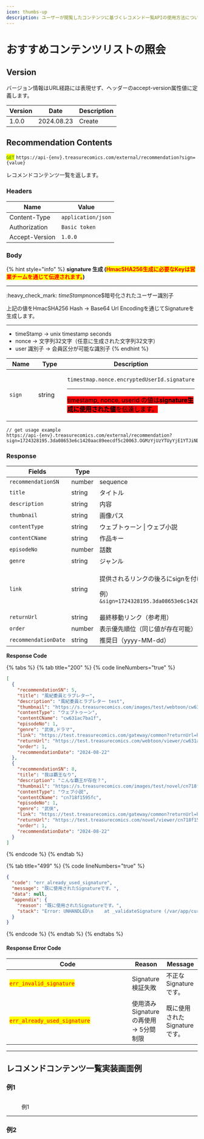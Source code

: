 ```yaml
---
icon: thumbs-up
description: ユーザーが閲覧したコンテンツに基づくレコメンド一覧APIの使用方法について説明します。
---
```


# おすすめコンテンツリストの照会

## Version

バージョン情報はURL経路には表現せず、ヘッダーのaccept-version属性値に定義します。

| Version | Date       | Description |
| ------- | ---------- | ----------- |
| 1.0.0   | 2024.08.23 | Create      |

## Recommendation Contents

<mark style="color:green;">`GET`</mark> `https://api-{env}.treasurecomics.com/external/recommendation?sign={value}`

レコメンドコンテンツ一覧を返します。

### Headers

| Name           | Value              |
| -------------- | ------------------ |
| Content-Type   | `application/json` |
| Authorization  | `Basic token`      |
| Accept-Version | `1.0.0`            |

### **Body**

{% hint style="info" %}
**signature 生成 (**<mark style="color:red;">**HmacSHA256生成に必要なKeyは営業チームを通じて伝達されます。**</mark>**)**

***

:heavy\_check\_mark: $timeStamp$nonce$暗号化されたユーザー識別子

上記の値をHmacSHA256 Hash -> Base64 Url Encodingを通じてSignatureを生成します。

***

* timeStamp -> unix timestamp seconds
* nonce -> 文字列32文字（任意に生成された文字列32文字）
* user 識別子 -> 会員区分が可能な識別子
{% endhint %}

<table data-full-width="false"><thead><tr><th width="127">Name</th><th width="141">Type</th><th>Description</th></tr></thead><tbody><tr><td><code>sign</code></td><td>string</td><td><p><code>timestmap.nonce.encryptedUserId.signature</code></p><hr><p><mark style="background-color:red;">timestamp, nonce, userid の値は<strong>signature生成に使用された値</strong>を伝達します。</mark></p></td></tr></tbody></table>

```
// get usage example
https://api-{env}.treasurecomics.com/external/recommendation?sign=1724328195.3da08653e6c1420aac89eecdf5c20063.OGMzYjUzYTUyYjE1YTJiNDAyZGM3MGJiZmMzMDI2YWE1NDg0YWY2ZTdjNjMyZTJlMTdjMjQyOGU1NjZhYjdhYQ
```

### **Response**

<table><thead><tr><th width="239">Fields</th><th width="106">Type</th><th>Description</th></tr></thead><tbody><tr><td><code>recommendationSN</code></td><td>number</td><td>sequence</td></tr><tr><td><code>title</code></td><td>string</td><td>タイトル</td></tr><tr><td><code>description</code></td><td>string</td><td>内容</td></tr><tr><td><code>thumbnail</code></td><td>string</td><td>画像パス</td></tr><tr><td><code>contentType</code></td><td>string</td><td>ウェブトゥーン | ウェブ小説</td></tr><tr><td><code>contentCName</code></td><td>string</td><td>作品キー</td></tr><tr><td><code>episodeNo</code></td><td>number</td><td>話数</td></tr><tr><td><code>genre</code></td><td>string</td><td>ジャンル</td></tr><tr><td><code>link</code></td><td>string</td><td><p>提供されるリンクの後ろにsignを付けて伝達</p><p>例）<code>&#x26;sign=1724328195.3da08653e6c1420aac89eecdf5c20063.OGMzYjUzYTUyYjE1YTJiNDAyZGM3MGJiZmMzMDI2YWE1NDg0YWY2ZTdjNjMyZTJlMTdjMjQyOGU1NjZhYjdhYQ</code></p></td></tr><tr><td><code>returnUrl</code></td><td>string</td><td>最終移動リンク（参考用）</td></tr><tr><td><code>order</code></td><td>number</td><td>表示優先順位（同じ値が存在可能）</td></tr><tr><td><code>recommendationDate</code></td><td>string</td><td>推奨日（yyyy-MM-dd）</td></tr></tbody></table>

**Response Code**

{% tabs %}
{% tab title="200" %}
{% code lineNumbers="true" %}
```json
[
  {
    "recommendationSN": 5,
    "title": "風紀委員とラブレター",
    "description": "風紀委員とラブレター test",
    "thumbnail": "https://s.treasurecomics.com/images/test/webtoon/cw631ac7ba1f/thumbnailFile_1718001726.jpg",
    "contentType": "ウェブトゥーン",
    "contentCName": "cw631ac7ba1f",
    "episodeNo": 1,
    "genre": "武侠,ドラマ",
    "link": "https://test.treasurecomics.com/gateway/common?returnUrl=https%3A%2F%2Ftest.treasurecomics.com%2Fwebtoon%2Fviewer%2Fcw631ac7ba1f%2F1",
    "returnUrl": "https://test.treasurecomics.com/webtoon/viewer/cw631ac7ba1f/1",
    "order": 1,
    "recommendationDate": "2024-08-22"
  },
  {
    "recommendationSN": 8,
    "title": "我は覇王なり",
    "description": "こんな覇王が存在？",
    "thumbnail": "https://s.treasurecomics.com/images/test/novel/cn718f1595fc/thumbnailFile_1718001368.jpg",
    "contentType": "ウェブ小説",
    "contentCName": "cn718f1595fc",
    "episodeNo": 1,
    "genre": "武侠",
    "link": "https://test.treasurecomics.com/gateway/common?returnUrl=https%3A%2F%2Ftest.treasurecomics.com%2Fnovel%2Fviewer%2Fcn718f1595fc%2F1",
    "returnUrl": "https://test.treasurecomics.com/novel/viewer/cn718f1595fc/1",
    "order": 1,
    "recommendationDate": "2024-08-22"
  }
]
```
{% endcode %}
{% endtab %}

{% tab title="499" %}
{% code lineNumbers="true" %}
```json
{
  "code": "err_already_used_signature",
  "message": "既に使用されたSignatureです。",
  "data": null,
  "appendix": {
    "reason": "既に使用されたSignatureです。",
    "stack": "Error: UNHANDLED\n    at _validateSignature (/var/app/current/build/controllers/external/toss/recentView/get.1.0.0.js:33:15)\n    at process.processTicksAndRejections (node:internal/process/task_queues:95:5)"
  }
}
```
{% endcode %}
{% endtab %}
{% endtabs %}

#### Response Error Code

<table><thead><tr><th width="307">Code</th><th>Reason</th><th>Message</th></tr></thead><tbody><tr><td><mark style="color:red;"><code>err_invalid_signature</code></mark></td><td>Signature検証失敗</td><td>不正なSignatureです。</td></tr><tr><td><mark style="color:red;"><code>err_already_used_signature</code></mark></td><td>使用済みSignatureの再使用<br>-> 5分間制限</td><td>既に使用されたSignatureです。</td></tr></tbody></table>

***

## レコメンドコンテンツ一覧実装画面例

### 例1

<div align="left"><figure><img src="../../.gitbook/assets/todayspick_banner.jpg" alt=""><figcaption><p>例1</p></figcaption></figure></div>

***

### 例2

<div align="left"><figure><img src="../../.gitbook/assets/todayspick.jpg" alt=""><figcaption></figcaption></figure></div>
